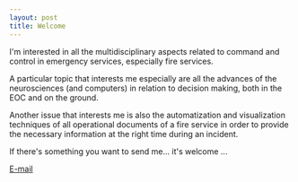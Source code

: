 ```yaml
---
layout: post
title: Welcome
---
```

I'm interested in all the multidisciplinary aspects related to command and control in emergency services, especially fire services.

A particular topic that interests me especially are all the advances of the neurosciences (and computers) in relation to decision making, both in the EOC and on the ground.

Another issue that interests me is also the automatization and visualization techniques of all operational documents of a fire service in order to provide the necessary information at the right time during an incident.

If there's something you want to send me... it's welcome ...

[E-mail](mailto:email@domain.com)

